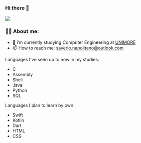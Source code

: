### Hi there 👋

![](https://komarev.com/ghpvc/?username=SaverioNapolitano)

### 👨‍💻 About me:
- 🌱 I’m currently studying Computer Engineering at [UNIMORE](https://international.unimore.it)
- 📫 How to reach me: saverio.napolitano@outlook.com

Languages I've seen up to now in my studies:
* C
* Assembly
* Shell
* Java
* Python
* SQL

Languages I plan to learn by own:
* Swift
* Kotlin
* Dart
* HTML
* CSS
  

<!--
**SaverioNapolitano/saverionapolitano** is a ✨ _special_ ✨ repository because its `README.md` (this file) appears on your GitHub profile.

Here are some ideas to get you started:

- 🔭 I’m currently working on ...
- 🌱 I’m currently learning ...
- 👯 I’m looking to collaborate on ...
- 🤔 I’m looking for help with ...
- 💬 Ask me about ...

- 😄 Pronouns: ...
- ⚡ Fun fact: ...
-->
